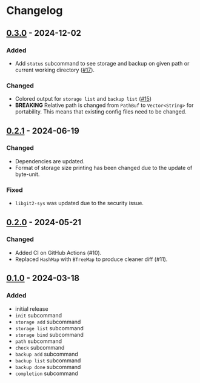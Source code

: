 # Changelog

## [0.3.0] - 2024-12-02

### Added
- Add `status` subcommand to see storage and backup on given path or current working directory ([#17](https://github.com/qwjyh/xdbm/pull/17)).

### Changed
- Colored output for `storage list` and `backup list` ([#15](https://github.com/qwjyh/xdbm/pull/15))
- **BREAKING** Relative path is changed from `PathBuf` to `Vector<String>` for portability. This means that existing config files need to be changed.

## [0.2.1] - 2024-06-19

### Changed
- Dependencies are updated.
- Format of storage size printing has been changed due to the update of byte-unit.

### Fixed
- `libgit2-sys` was updated due to the security issue.

## [0.2.0] - 2024-05-21

### Changed
- Added CI on GitHub Actions (#10).
- Replaced `HashMap` with `BTreeMap` to produce cleaner diff (#11).

## [0.1.0] - 2024-03-18

### Added
- initial release
- `init` subcommand
- `storage add` subcommand
- `storage list` subcommand
- `storage bind` subcommand
- `path` subcommand
- `check` subcommand
- `backup add` subcommand
- `backup list` subcommand
- `backup done` subcommand
- `completion` subcommand

[Unreleased]: https://github.com/qwjyh/xdbm/compare/v0.3.0...HEAD
[0.3.0]: https://github.com/qwjyh/xdbm/compare/v0.2.1...v0.3.0
[0.2.1]: https://github.com/qwjyh/xdbm/compare/v0.2.0...v0.2.1
[0.2.0]: https://github.com/qwjyh/xdbm/releases/tag/v0.2.0
[0.1.0]: https://github.com/qwjyh/xdbm/releases/tag/v0.1.0
